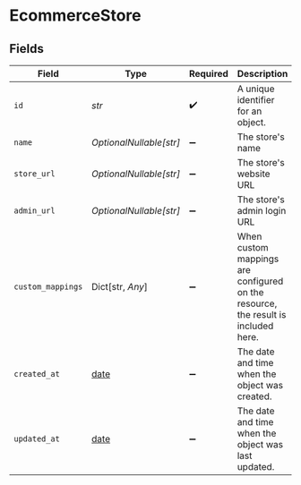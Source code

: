 # EcommerceStore


## Fields

| Field                                                                             | Type                                                                              | Required                                                                          | Description                                                                       | Example                                                                           |
| --------------------------------------------------------------------------------- | --------------------------------------------------------------------------------- | --------------------------------------------------------------------------------- | --------------------------------------------------------------------------------- | --------------------------------------------------------------------------------- |
| `id`                                                                              | *str*                                                                             | :heavy_check_mark:                                                                | A unique identifier for an object.                                                | 12345                                                                             |
| `name`                                                                            | *OptionalNullable[str]*                                                           | :heavy_minus_sign:                                                                | The store's name                                                                  | My Store                                                                          |
| `store_url`                                                                       | *OptionalNullable[str]*                                                           | :heavy_minus_sign:                                                                | The store's website URL                                                           | https://mybrand.com/shop                                                          |
| `admin_url`                                                                       | *OptionalNullable[str]*                                                           | :heavy_minus_sign:                                                                | The store's admin login URL                                                       | https://mybrand.com/admin                                                         |
| `custom_mappings`                                                                 | Dict[str, *Any*]                                                                  | :heavy_minus_sign:                                                                | When custom mappings are configured on the resource, the result is included here. |                                                                                   |
| `created_at`                                                                      | [date](https://docs.python.org/3/library/datetime.html#date-objects)              | :heavy_minus_sign:                                                                | The date and time when the object was created.                                    | 2020-09-30T07:43:32.000Z                                                          |
| `updated_at`                                                                      | [date](https://docs.python.org/3/library/datetime.html#date-objects)              | :heavy_minus_sign:                                                                | The date and time when the object was last updated.                               | 2020-09-30T07:43:32.000Z                                                          |